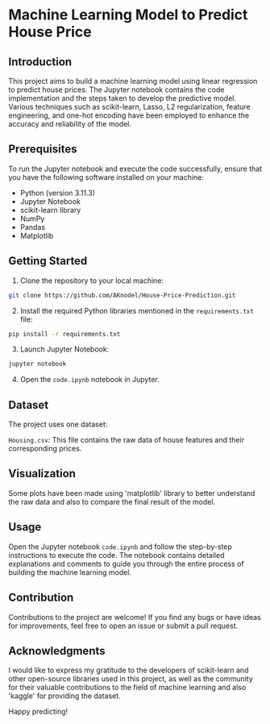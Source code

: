 # Machine Learning Model to Predict House Price

## Introduction

This project aims to build a machine learning model using linear regression to predict house prices. The Jupyter notebook contains the code implementation and the steps taken to develop the predictive model. Various techniques such as scikit-learn, Lasso, L2 regularization, feature engineering, and one-hot encoding have been employed to enhance the accuracy and reliability of the model.

## Prerequisites

To run the Jupyter notebook and execute the code successfully, ensure that you have the following software installed on your machine:

- Python (version 3.11.3)
- Jupyter Notebook
- scikit-learn library
- NumPy
- Pandas
- Matplotlib

## Getting Started

1. Clone the repository to your local machine:

```bash
git clone https://github.com/AKnodel/House-Price-Prediction.git
```

2. Install the required Python libraries mentioned in the `requirements.txt` file:

```bash
pip install -r requirements.txt
```

3. Launch Jupyter Notebook:

```bash
jupyter notebook
```

4. Open the `code.ipynb` notebook in Jupyter.

## Dataset

The project uses one dataset:

`Housing.csv`: This file contains the raw data of house features and their corresponding prices.

## Visualization

Some plots have been made using 'matplotlib' library to better understand the raw data and also to compare the final result of the model.

## Usage

Open the Jupyter notebook `code.ipynb` and follow the step-by-step instructions to execute the code. The notebook contains detailed explanations and comments to guide you through the entire process of building the machine learning model.

## Contribution

Contributions to the project are welcome! If you find any bugs or have ideas for improvements, feel free to open an issue or submit a pull request.

## Acknowledgments

I would like to express my gratitude to the developers of scikit-learn and other open-source libraries used in this project, as well as the community for their valuable contributions to the field of machine learning and also 'kaggle' for providing the dataset.

Happy predicting!